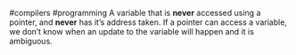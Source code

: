 #compilers #programming 
A variable that is **never** accessed using a pointer, and **never** has it’s address taken. If a pointer can access a variable, we don’t know when an update to the variable will happen and it is ambiguous.
